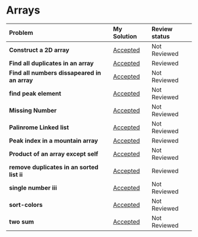 # Arrays
| Problem | My Solution | Review status |
| :-- | :-- | :-- |
| **Construct a 2D array** | [Accepted](solutions/202.%20Happy%20Number.md) | Not Reviewed |
| **Find all duplicates in an array** | [Accepted](solutions/202.%20Happy%20Number.md) | Reviewed |
| **Find all numbers dissapeared in an array** | [Accepted](solutions/202.%20Happy%20Number.md) | Not Reviewed |
| **find peak element** | [Accepted](solutions/202.%20Happy%20Number.md) | Not Reviewed |
| **Missing Number** | [Accepted](solutions/202.%20Happy%20Number.md) | Not Reviewed |
| **Palinrome Linked list** | [Accepted](solutions/202.%20Happy%20Number.md) | Not Reviewed |
| **Peak index in a mountain array** | [Accepted](solutions/202.%20Happy%20Number.md) | Reviewed |
| **Product of an array except self** | [Accepted](solutions/202.%20Happy%20Number.md) | Not Reviewed |
| **remove duplicates in an sorted list ii** | [Accepted](solutions/202.%20Happy%20Number.md) | Reviewed |
| **single number iii** | [Accepted](solutions/202.%20Happy%20Number.md) | Not Reviewed |
| **sort-colors** | [Accepted](solutions/202.%20Happy%20Number.md) | Not Reviewed |
| **two sum** | [Accepted](solutions/202.%20Happy%20Number.md) | Not Reviewed |




